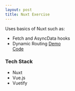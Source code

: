 ```yaml
---
layout: post
title: Nuxt Exercise
---
```


Uses basics of Nuxt such as: <br/>
* Fetch and AsyncData hooks
* Dynamic Routing
[Demo](https://oozd.github.io/nuxt-exercise/) <br/>
[Code](https://github.com/oozd/nuxt-exercise) <br/>

### Tech Stack

* Nuxt
* Vue.js
* Vuetify